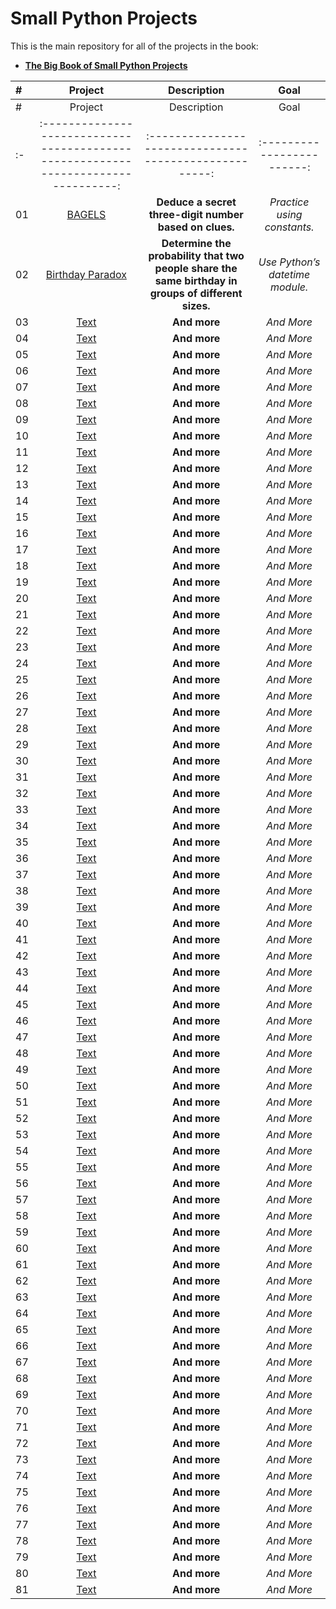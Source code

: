 # Small Python Projects

This is the main repository for all of the projects in the book:

- **[The Big Book of Small Python Projects](https://nostarch.com/big-book-small-python-projects)**

| # | Project | Description | Goal |
| :- | :-----------------: | :----: |  :----: |
| #  | Project                                                                            | Description                                            | Goal                        |
| :- | :--------------------------------------------------------------------------------: | :----------------------------------------------------: |  :------------------------: |
| 01 | [BAGELS](https://github.com/MajidShajari/small_python_projects/tree/master/bagels) | **Deduce a secret three-digit number based on clues.** | *Practice using constants.* |
| 02 | [Birthday Paradox](https://github.com/MajidShajari/small_python_projects/tree/master/birthday_paradox) | **Determine the probability that two people share the same birthday in groups of different sizes.** | *Use Python’s datetime module.*
| 03 | [Text]() | **And more** | *And More*
| 04 | [Text]() | **And more** | *And More*
| 05 | [Text]() | **And more** | *And More*
| 06 | [Text]() | **And more** | *And More*
| 07 | [Text]() | **And more** | *And More*
| 08 | [Text]() | **And more** | *And More*
| 09 | [Text]() | **And more** | *And More*
| 10 | [Text]() | **And more** | *And More*
| 11 | [Text]() | **And more** | *And More*
| 12 | [Text]() | **And more** | *And More*
| 13 | [Text]() | **And more** | *And More*
| 14 | [Text]() | **And more** | *And More*
| 15 | [Text]() | **And more** | *And More*
| 16 | [Text]() | **And more** | *And More*
| 17 | [Text]() | **And more** | *And More*
| 18 | [Text]() | **And more** | *And More*
| 19 | [Text]() | **And more** | *And More*
| 20 | [Text]() | **And more** | *And More*
| 21 | [Text]() | **And more** | *And More*
| 22 | [Text]() | **And more** | *And More*
| 23 | [Text]() | **And more** | *And More*
| 24 | [Text]() | **And more** | *And More*
| 25 | [Text]() | **And more** | *And More*
| 26 | [Text]() | **And more** | *And More*
| 27 | [Text]() | **And more** | *And More*
| 28 | [Text]() | **And more** | *And More*
| 29 | [Text]() | **And more** | *And More*
| 30 | [Text]() | **And more** | *And More*
| 31 | [Text]() | **And more** | *And More*
| 32 | [Text]() | **And more** | *And More*
| 33 | [Text]() | **And more** | *And More*
| 34 | [Text]() | **And more** | *And More*
| 35 | [Text]() | **And more** | *And More*
| 36 | [Text]() | **And more** | *And More*
| 37 | [Text]() | **And more** | *And More*
| 38 | [Text]() | **And more** | *And More*
| 39 | [Text]() | **And more** | *And More*
| 40 | [Text]() | **And more** | *And More*
| 41 | [Text]() | **And more** | *And More*
| 42 | [Text]() | **And more** | *And More*
| 43 | [Text]() | **And more** | *And More*
| 44 | [Text]() | **And more** | *And More*
| 45 | [Text]() | **And more** | *And More*
| 46 | [Text]() | **And more** | *And More*
| 47 | [Text]() | **And more** | *And More*
| 48 | [Text]() | **And more** | *And More*
| 49 | [Text]() | **And more** | *And More*
| 50 | [Text]() | **And more** | *And More*
| 51 | [Text]() | **And more** | *And More*
| 52 | [Text]() | **And more** | *And More*
| 53 | [Text]() | **And more** | *And More*
| 54 | [Text]() | **And more** | *And More*
| 55 | [Text]() | **And more** | *And More*
| 56 | [Text]() | **And more** | *And More*
| 57 | [Text]() | **And more** | *And More*
| 58 | [Text]() | **And more** | *And More*
| 59 | [Text]() | **And more** | *And More*
| 60 | [Text]() | **And more** | *And More*
| 61 | [Text]() | **And more** | *And More*
| 62 | [Text]() | **And more** | *And More*
| 63 | [Text]() | **And more** | *And More*
| 64 | [Text]() | **And more** | *And More*
| 65 | [Text]() | **And more** | *And More*
| 66 | [Text]() | **And more** | *And More*
| 67 | [Text]() | **And more** | *And More*
| 68 | [Text]() | **And more** | *And More*
| 69 | [Text]() | **And more** | *And More*
| 70 | [Text]() | **And more** | *And More*
| 71 | [Text]() | **And more** | *And More*
| 72 | [Text]() | **And more** | *And More*
| 73 | [Text]() | **And more** | *And More*
| 74 | [Text]() | **And more** | *And More*
| 75 | [Text]() | **And more** | *And More*
| 76 | [Text]() | **And more** | *And More*
| 77 | [Text]() | **And more** | *And More*
| 78 | [Text]() | **And more** | *And More*
| 79 | [Text]() | **And more** | *And More*
| 80 | [Text]() | **And more** | *And More*
| 81 | [Text]() | **And more** | *And More*
